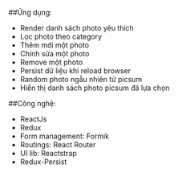 ##Ứng dụng:

- Render danh sách photo yêu thích
- Lọc photo theo category
- Thêm mới một photo
- Chỉnh sửa một photo
- Remove một photo
- Persist dữ liệu khi reload browser
- Random photo ngẫu nhiên từ picsum
- Hiển thị danh sách photo picsum đã lựa chọn

##Công nghệ:

- ReactJs
- Redux
- Form management: Formik
- Routings: React Router
- UI lib: Reactstrap
- Redux-Persist
